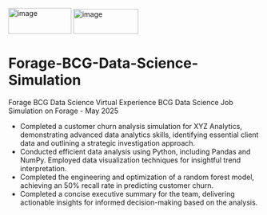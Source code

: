 <img width="126" height="52" alt="image" src="https://github.com/user-attachments/assets/5e46232b-0892-4085-afc0-3a3cb76695f2" />  <img width="130" height="50" alt="image" src="https://github.com/user-attachments/assets/d93a9eb1-1235-4401-815c-765b9dce53d4" />

# Forage-BCG-Data-Science-Simulation
Forage BCG Data Science Virtual Experience
BCG Data Science Job Simulation on Forage - May 2025

 * Completed a customer churn analysis simulation for XYZ Analytics,
   demonstrating advanced data analytics skills, identifying essential client
   data and outlining a strategic investigation approach.
 * Conducted efficient data analysis using Python, including Pandas and NumPy.
   Employed data visualization techniques for insightful trend interpretation.
 * Completed the engineering and optimization of a random forest model,
   achieving an 50% recall rate in predicting customer churn.
 * Completed a concise executive summary for the team, delivering actionable
   insights for informed decision-making based on the analysis.
    
